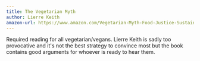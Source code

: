 ```yaml
---
title: The Vegetarian Myth
author: Lierre Keith
amazon-url: https://www.amazon.com/Vegetarian-Myth-Food-Justice-Sustainability/dp/1604860804
---
```


Required reading for all vegetarian/vegans. Lierre Keith is sadly too provocative and it's not the best strategy to convince most but the book contains good arguments for whoever is ready to hear them.

